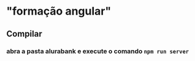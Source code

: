 # "formação angular"
## Compilar
### abra a pasta alurabank e execute o comando ``npm run server``


